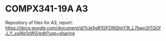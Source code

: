# COMPX341-19A A3

Repository of files for A3, report: https://docs.google.com/document/d/1tJe5gR1GPZINShhT9l_L7bwn2tTQOfJ_Y_xsjNo1zW0/edit?usp=sharing 
